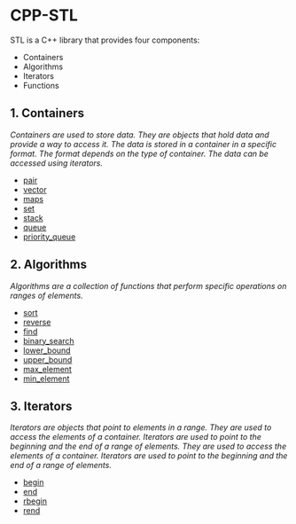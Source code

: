 # CPP-STL

STL is a C++ library that provides four components:

- Containers
- Algorithms
- Iterators
- Functions

## 1. Containers

*Containers are used to store data. They are objects that hold data and provide a way to access it. The data is stored in a container in a specific format. The format depends on the type of container. The data can be accessed using iterators.*

* [pair](pair.md)
* [vector](vector.md)
* [maps](maps.md)
* [set](set.md)
* [stack](stack.md)
* [queue](queue.md)
* [priority_queue](priority_queue.md)

## 2. Algorithms

*Algorithms are a collection of functions that perform specific operations on ranges of elements.*

* [sort](Algorithms.md/#sorting)
* [reverse](Algorithms.md/#reverse)
* [find](Algorithms.md/#find)
* [binary_search](Algorithms.md/#binary_search)
* [lower_bound](Algorithms.md/#lower_bound)
* [upper_bound](Algorithms.md/#upper_bound)
* [max_element](Algorithms.md/#max_element)
* [min_element](Algorithms.md/#min_element)



## 3. Iterators

*Iterators are objects that point to elements in a range. They are used to access the elements of a container. Iterators are used to point to the beginning and the end of a range of elements. They are used to access the elements of a container. Iterators are used to point to the beginning and the end of a range of elements.*

* [begin](iterators.md/#begin)
* [end](iterators.md/#end)
* [rbegin](iterators.md/#rbegin)
* [rend](iterators.md/#rend)
